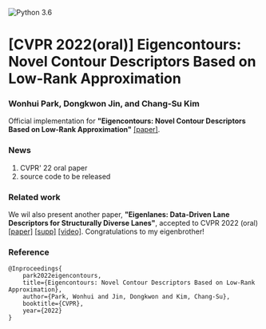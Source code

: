 ![Python 3.6](https://img.shields.io/badge/python-3.6-green.svg)

# [CVPR 2022(oral)] Eigencontours: Novel Contour Descriptors Based on Low-Rank Approximation
### Wonhui Park, Dongkwon Jin, and Chang-Su Kim

Official implementation for **"Eigencontours: Novel Contour Descriptors Based on Low-Rank Approximation"** 
[[paper]](https://arxiv.org/abs/2203.15259).

### News
1. CVPR' 22 oral paper
2. source code to be released

### Related work
We wil also present another paper, **"Eigenlanes: Data-Driven Lane Descriptors for Structurally Diverse Lanes"**, accepted to CVPR 2022 (oral) [[paper]](https://arxiv.org/abs/2203.15302) [[supp]](https://drive.google.com/file/d/1nRqSsf2bBDAA_s5XZ_BuKPyuHEr3OHJt/view?usp=sharing) [[video]](https://www.youtube.com/watch?v=XhEj3o3iihQ).
Congratulations to my eigenbrother!

### Reference
```
@Inproceedings{
    park2022eigencontours,
    title={Eigencontours: Novel Contour Descriptors Based on Low-Rank Approximation},
    author={Park, Wonhui and Jin, Dongkwon and Kim, Chang-Su},
    booktitle={CVPR},
    year={2022}
}
```
